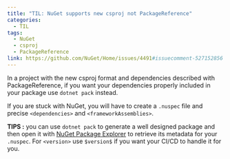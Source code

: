```yaml
---
title: "TIL: NuGet supports new csproj not PackageReference"
categories:
  - TIL
tags:
  - NuGet
  - csproj
  - PackageReference
link: https://github.com/NuGet/Home/issues/4491#issuecomment-527152856
---
```


In a project with the new csproj format and dependencies described with PackageReference, if you want your dependencies properly included in your package use `dotnet pack` instead.

If you are stuck with NuGet, you will have to create a `.nuspec` file and precise `<dependencies>` and `<frameworkAssemblies>`.

**TIPS :** you can use `dotnet pack` to generate a well designed package and then open it with [NuGet Package Explorer](https://www.microsoft.com/store/productId/9WZDNCRDMDM3) 
to retrieve its metadata for your `.nuspec`. For `<version>` use `$version$` if you want your CI/CD to handle it for you.
